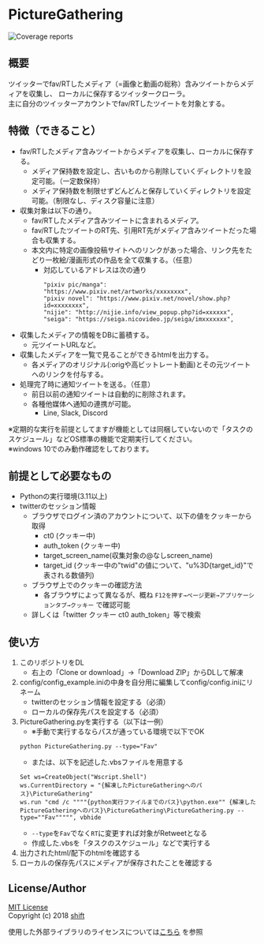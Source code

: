 # PictureGathering

![Coverage reports](https://img.shields.io/endpoint?url=https://gist.githubusercontent.com/shift4869/ad61760f15c4a67a5c421cf479e3c7e7/raw/01_MediaGathering.json)

## 概要
ツイッターでfav/RTしたメディア（=画像と動画の総称）含みツイートからメディアを収集し、
ローカルに保存するツイッタークローラ。  
主に自分のツイッターアカウントでfav/RTしたツイートを対象とする。


## 特徴（できること）
- fav/RTしたメディア含みツイートからメディアを収集し、ローカルに保存する。  
    - メディア保持数を設定し、古いものから削除していくディレクトリを設定可能。（一定数保持）  
    - メディア保持数を制限せずどんどんと保存していくディレクトリを設定可能。（制限なし、ディスク容量に注意）  
- 収集対象は以下の通り。  
    - fav/RTしたメディア含みツイートに含まれるメディア。  
    - fav/RTしたツイートのRT先、引用RT先がメディア含みツイートだった場合も収集する。  
    - 本文内に特定の画像投稿サイトへのリンクがあった場合、リンク先をたどり一枚絵/漫画形式の作品を全て収集する。（任意）  
        - 対応しているアドレスは次の通り
            ```
            "pixiv pic/manga": "https://www.pixiv.net/artworks/xxxxxxxx",
            "pixiv novel": "https://www.pixiv.net/novel/show.php?id=xxxxxxxx",
            "nijie": "http://nijie.info/view_popup.php?id=xxxxxx",
            "seiga": "https://seiga.nicovideo.jp/seiga/imxxxxxxx",
            ```
            <!-- "skeb": "https://skeb.jp/@xxxxxxxx/works/xx",-->
- 収集したメディアの情報をDBに蓄積する。  
    - 元ツイートURLなど。  
- 収集したメディアを一覧で見ることができるhtmlを出力する。  
    - 各メディアのオリジナル(:origや高ビットレート動画)とその元ツイートへのリンクを付与する。  
- 処理完了時に通知ツイートを送る。（任意）  
    - 前日以前の通知ツイートは自動的に削除されます。  
    - 各種他媒体へ通知の連携が可能。  
        - Line, Slack, Discord  
<!-- - Google Drive へのアーカイブ機能。(wip)  -->

※定期的な実行を前提としてますが機能としては同梱していないので「タスクのスケジュール」などOS標準の機能で定期実行してください。  
※windows 10でのみ動作確認をしております。  


## 前提として必要なもの
- Pythonの実行環境(3.11以上)
- twitterのセッション情報
    - ブラウザでログイン済のアカウントについて、以下の値をクッキーから取得
        - ct0 (クッキー中)
        - auth_token (クッキー中)
        - target_screen_name(収集対象の@なしscreen_name)
        - target_id (クッキー中の"twid"の値について、"u%3D{target_id}"で表される数値列)
    - ブラウザ上でのクッキーの確認方法
        - 各ブラウザによって異なるが、概ね `F12を押す→ページ更新→アプリケーションタブ→クッキー` で確認可能
    - 詳しくは「twitter クッキー ct0 auth_token」等で検索
<!--
- twitterアカウントのAPIトークン
    - TwitterAPI(v2)を使用するためのAPIトークン。以下の4つのキーが必要
        - APIキー (API Key)
        - APIキーシークレット (API Key Secret)
        - アクセストークン (Access Token)
        - アクセストークンシークレット (Access Token Secret)
    - 自分のtwitterアカウントも必要
        - 加えて上記4つのキーを取得するためにDeveloper登録が必要なのでそのための電話番号の登録が必要
    - 詳しくは「twitter API トークン v2」等で検索
-->

## 使い方
1. このリポジトリをDL
    - 右上の「Clone or download」->「Download ZIP」からDLして解凍
1. config/config_example.iniの中身を自分用に編集してconfig/config.iniにリネーム
    - twitterのセッション情報を設定する（必須）
    - ローカルの保存先パスを設定する（必須）
1. PictureGathering.pyを実行する（以下は一例）
    - ※手動で実行するならパスが通っている環境で以下でOK
    ```
    python PictureGathering.py --type="Fav"
    ```
    - または、以下を記述した.vbsファイルを用意する  
    ```
    Set ws=CreateObject("Wscript.Shell")
    ws.CurrentDirectory = "{解凍したPictureGatheringへのパス}\PictureGathering"
    ws.run "cmd /c """"{python実行ファイルまでのパス}\python.exe"" {解凍したPictureGatheringへのパス}\PictureGathering\PictureGathering.py --type=""Fav""""", vbhide
    ```
    - `--type`を`Fav`でなく`RT`に変更すれば対象がRetweetとなる
    - 作成した.vbsを「タスクのスケジュール」などで実行する
1. 出力されたhtml/配下のhtmlを確認する
1. ローカルの保存先パスにメディアが保存されたことを確認する


## License/Author
[MIT License](https://github.com/shift4869/PictureGathering/blob/master/LICENSE)  
Copyright (c) 2018 [shift](https://twitter.com/_shift4869)

使用した外部ライブラリのライセンスについては[こちら](https://github.com/shift4869/PictureGathering/blob/master/EXTERNAL_LIBRARY.md)  を参照

